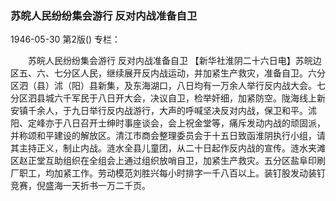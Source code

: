 ### 苏皖人民纷纷集会游行  反对内战准备自卫

1946-05-30
第2版()
专栏：

　　苏皖人民纷纷集会游行
    反对内战准备自卫
    【新华社淮阴二十六日电】苏皖边区五、六、七分区人民，继续展开反内战运动，并加紧生产救灾，准备自卫。六分区泗（县）沭（阳）县新集，及东海湖口，八日均有一万余人举行反内战大会。七分区泗县城六千军民于八日开大会，决议自卫，检举奸细，加紧防空。陇海线上新安镇千余人，于九日举行反内战游行，大声的呼喊坚决反对内战，保卫和平。沭阳、定峰亦于八日召开士绅时事座谈会，会上祝金堂等，痛斥发动内战的顽固派，并称颂和平建设的解放区。清江市商会整理委员会于十五日致函淮阴执行小组，请其主持正义，制止内战。涟水全县儿童团，从二十日起作反内战的宣传。涟水夹滩区赵正堂互助组织在全组会上通过组织放哨自卫，加紧生产救灾。五分区盐阜印刷厂职工，均加紧工作。劳动模范刘胜兴每小时排字一千八百以上。装钉股发动装钉竞赛，倪盛海一天折书一万二千页。
